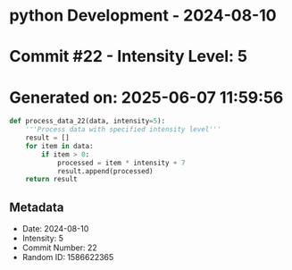 ﻿# python Development - 2024-08-10
# Commit #22 - Intensity Level: 5
# Generated on: 2025-06-07 11:59:56
```python
def process_data_22(data, intensity=5):
    '''Process data with specified intensity level'''
    result = []
    for item in data:
        if item > 0:
            processed = item * intensity + 7
            result.append(processed)
    return result
```
## Metadata
- Date: 2024-08-10
- Intensity: 5
- Commit Number: 22
- Random ID: 1586622365
